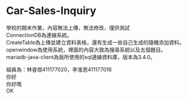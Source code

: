 # Car-Sales-Inquiry
學校的期末作業，內容無法上傳，無法修改，僅供測試  
ConnectionDB為連線系統。  
CreateTable為上傳並建立資料表格，還有生成一些自己生成的隨機添加資料。  
openwindow為使用系統，裡面的內容大致為搜尋系統以及五個題目。  
mariadb-java-client為我所使用的sql連線資料庫，版本為3.4.0。

組員為：林睿煜411177020，李淮恩411177016  
你好  
你好嗎  
OK
